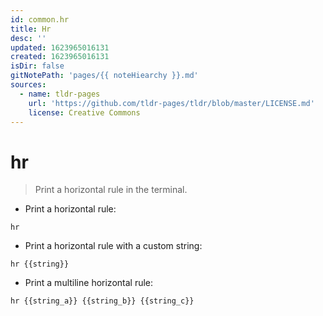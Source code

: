 ```yaml
---
id: common.hr
title: Hr
desc: ''
updated: 1623965016131
created: 1623965016131
isDir: false
gitNotePath: 'pages/{{ noteHiearchy }}.md'
sources:
  - name: tldr-pages
    url: 'https://github.com/tldr-pages/tldr/blob/master/LICENSE.md'
    license: Creative Commons
---
```

# hr

> Print a horizontal rule in the terminal.

- Print a horizontal rule:

`hr`

- Print a horizontal rule with a custom string:

`hr {{string}}`

- Print a multiline horizontal rule:

`hr {{string_a}} {{string_b}} {{string_c}}`


